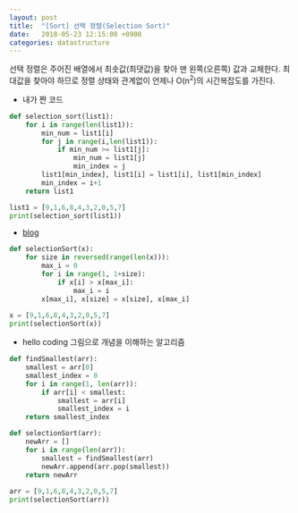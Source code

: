 ```yaml
---
layout: post
title:  "[Sort] 선택 정렬(Selection Sort)"
date:   2018-05-23 12:15:00 +0900
categories: datastructure
---
```



선택 정렬은 주어진 배열에서 최솟값(최댓값)을 찾아 맨 왼쪽(오른쪽) 값과 교체한다. 최대값을 찾아야 하므로 정렬 상태와 관계없이 언제나 O(n<sup>2</sup>)의 시간복잡도를 가진다.


- 내가 짠 코드

```python
def selection_sort(list1):
    for i in range(len(list1)):
        min_num = list1[i]
        for j in range(i,len(list1)):
            if min_num >= list1[j]:
                min_num = list1[j]
                min_index = j
        list1[min_index], list1[i] = list1[i], list1[min_index]
        min_index = i+1
    return list1

list1 = [9,1,6,8,4,3,2,0,5,7]
print(selection_sort(list1))
```

- [blog](http://ejklike.github.io/2017/03/04/sorting-algorithms-with-python.html)

```python
def selectionSort(x):
    for size in reversed(range(len(x))):
        max_i = 0
        for i in range(1, 1+size):
            if x[i] > x[max_i]:
                max_i = i
        x[max_i], x[size] = x[size], x[max_i]
        
x = [9,1,6,8,4,3,2,0,5,7]
print(selectionSort(x))  
```

- hello coding 그림으로 개념을 이해하는 알고리즘

```python
def findSmallest(arr):
	smallest = arr[0]
	smallest_index = 0
	for i in range(1, len(arr)):
		if arr[i] < smallest:
			smallest = arr[i]
			smallest_index = i
	return smallest_index

def selectionSort(arr):
	newArr = []
	for i in range(len(arr)):
		smallest = findSmallest(arr)
		newArr.append(arr.pop(smallest))
	return newArr
	
arr = [9,1,6,8,4,3,2,0,5,7]	
print(selectionSort(arr))
```
